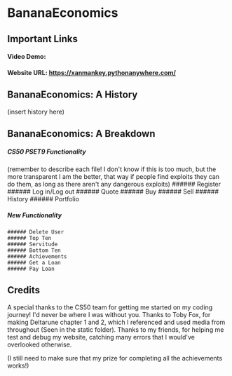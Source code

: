 # BananaEconomics
## Important Links
#### Video Demo:  <URL HERE>
#### Website URL: https://xanmankey.pythonanywhere.com/
## BananaEconomics: A History
  (insert history here)
## BananaEconomics: A Breakdown
  ##### CS50 PSET9 Functionality
  (remember to describe each file! I don't know if this is too much, but the more transparent I am the better, that way if people find exploits they can do them, as long as there aren't any dangerous exploits)
    ###### Register
    ###### Log in/Log out
    ###### Quote
    ###### Buy
    ###### Sell
    ###### History
    ###### Portfolio
  
  ##### New Functionality
    ###### Delete User
    ###### Top Ten
    ###### Servitude
    ###### Bottom Ten
    ###### Achievements
    ###### Get a Loan
    ###### Pay Loan
  
## Credits
A special thanks to the CS50 team for getting me started on my coding journey! I'd never be where I was without you.
Thanks to Toby Fox, for making Deltarune chapter 1 and 2, which I referenced and used media from throughout (Seen in the static folder).
Thanks to my friends, for helping me test and debug my website, catching many errors that I would've overlooked otherwise.
  
(I still need to make sure that my prize for completing all the achievements works!)
